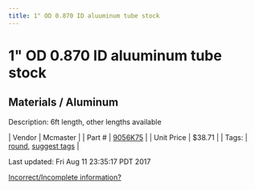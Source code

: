 ```yaml
---
title: 1" OD 0.870 ID aluuminum tube stock
---
```


# 1" OD 0.870 ID aluuminum tube stock
## Materials / Aluminum
Description: 	6ft length, other lengths available 

| Vendor | Mcmaster | 
| Part # | [9056K75](https://www.mcmaster.com/#9056K75) | 
| Unit Price | $38.71 | 
| Tags: | [round](https://jgermita.github.io/frc-parts/search/?q=round), [suggest tags](https://docs.google.com/forms/d/e/1FAIpQLSeWyY8v3RgOty-MyWmh9U0iivNYN_molChYyS-0U-o-kOAv_g/viewform) | 

Last updated: Fri Aug 11 23:35:17 PDT 2017

 [Incorrect/Incomplete information?](https://docs.google.com/forms/d/e/1FAIpQLSeWyY8v3RgOty-MyWmh9U0iivNYN_molChYyS-0U-o-kOAv_g/viewform)